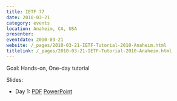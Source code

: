 ```yaml
---
title: IETF 77
date: 2010-03-21
category: events
location: Anaheim, CA, USA
presenter:
eventdate: 2010-03-21
website: /_pages/2010-03-21-IETF-Tutorial-2010-Anaheim.html
titlelink: /_pages/2010-03-21-IETF-Tutorial-2010-Anaheim.html
---
```


Goal: Hands-on, One-day tutorial

Slides:
- Day 1: [PDF](https://docs.google.com/open?id=0B4EuVzA5UdPRRG9FTkZDenZXdk0) [PowerPoint](https://docs.google.com/open?id=0B4EuVzA5UdPRbnVTd01LYWp3RXc)
